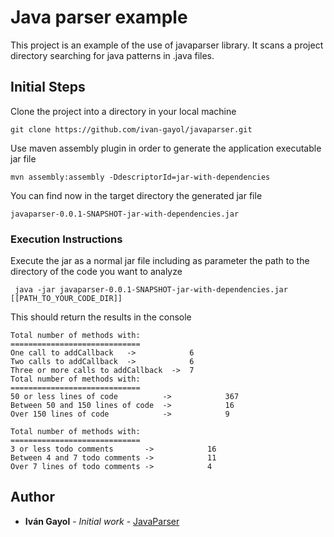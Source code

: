 # Java parser example

This project is an example of the use of javaparser library. 
It scans a project directory searching for java patterns in .java files.

## Initial Steps

Clone the project into a directory in your local machine

```
git clone https://github.com/ivan-gayol/javaparser.git
```

Use maven assembly plugin in order to generate the application executable jar file 

```
mvn assembly:assembly -DdescriptorId=jar-with-dependencies
```

You can find now in the target directory the generated jar file

```
javaparser-0.0.1-SNAPSHOT-jar-with-dependencies.jar
```
 

### Execution Instructions

Execute the jar as a normal jar file including as parameter the path to the directory of the code you want to analyze

```
 java -jar javaparser-0.0.1-SNAPSHOT-jar-with-dependencies.jar [[PATH_TO_YOUR_CODE_DIR]]
```

This should return the results in the console

    Total number of methods with:
    =============================
    One call to addCallback   ->            6
    Two calls to addCallback  ->            6
    Three or more calls to addCallback  ->  7
    Total number of methods with:
    =============================
    50 or less lines of code          ->            367
    Between 50 and 150 lines of code  ->            16
    Over 150 lines of code            ->            9
    
    Total number of methods with:
    =============================
    3 or less todo comments       ->            16
    Between 4 and 7 todo comments ->            11
    Over 7 lines of todo comments ->            4

## Author

* **Iván Gayol** - *Initial work* - [JavaParser](https://github.com/ivan-gayol/javaparser)